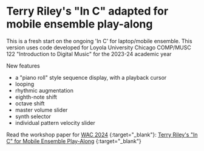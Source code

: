 # Terry Riley's "In C" adapted for mobile ensemble play-along

This is a fresh start on the ongoing 'In C' for laptop/mobile ensemble. This version uses code developed for Loyola University Chicago COMP/MUSC 122 "Introduction to Digital Music" for the 2023-24 academic year

New features 
- a "piano roll" style sequence display, with a playback cursor
- looping
- rhythmic augmentation
- eighth-note shift
- octave shift
- master volume slider
- synth selector
- individual pattern velocity slider

Read the workshop paper for [WAC 2024](https://www.cla.purdue.edu/academic/rueffschool/music/events/conferences-festivals/wac-24/wac-24.html) {:target="_blank"}: [Terry Riley's "In C" for Mobile Ensemble Play-Along](about/WAC2024_Terry_Riley_In_C_for_Mobile_Ensemble_Play_Along.pdf) {:target="_blank"} 
